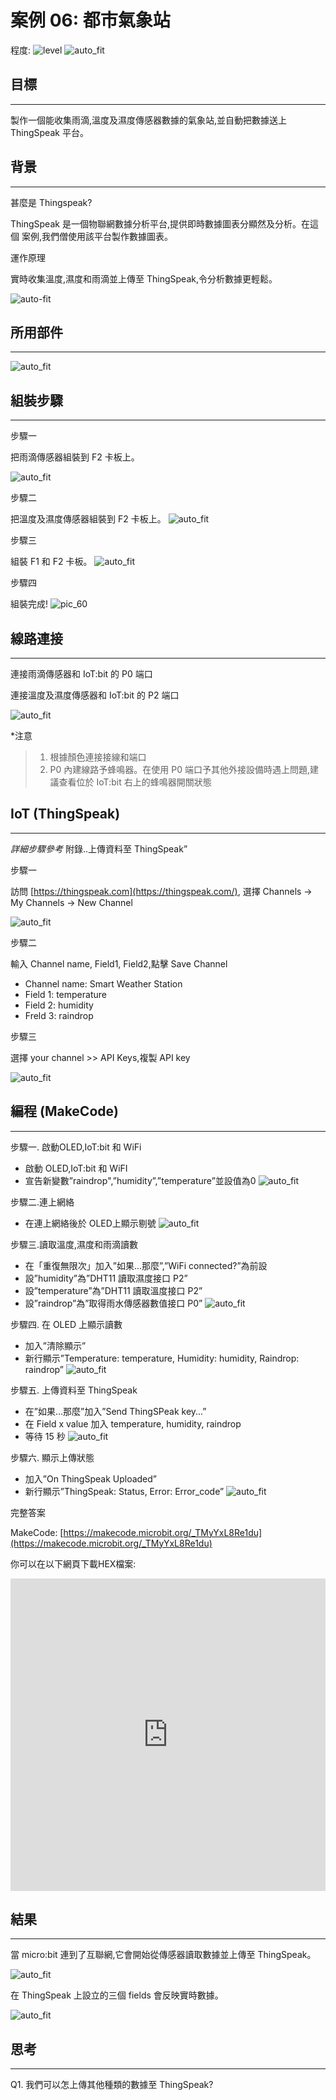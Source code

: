 # 案例 06: 都市氣象站

程度: ![level](images/level2.png)
![auto_fit](images/Case6/case-06.png)<P>

## 目標
<HR>

製作一個能收集雨滴,溫度及濕度傳感器數據的氣象站,並自動把數據送上ThingSpeak 平台。<BR><P>

## 背景
<HR>

<span id="subtitle">甚麼是 Thingspeak?</span><BR><P>
ThingSpeak 是一個物聯網數據分析平台,提供即時數據圖表分顯然及分析。在這個
案例,我們僧使用該平台製作數據圖表。<BR><P>

<span id="subtitle">運作原理</span><BR><P>
實時收集溫度,濕度和雨滴並上傳至 ThingSpeak,令分析數據更輕鬆。<BR><P>
![auto-fit](images/Case6/Concept-diagram-Case6.png)<P>

## 所用部件
<HR>

![auto_fit](images/Case6/Case6_parts.png)<P>

## 組裝步驟
<HR>

<span id="subtitle"> 步驟一</span><BR><P>
把雨滴傳感器組裝到 F2 卡板上。<BR><P>
![auto_fit](images/Case6/Case6_ass1.png)<P>
<span id="subtitle"> 步驟二</span><BR><P>
把溫度及濕度傳感器組裝到 F2 卡板上。
![auto_fit](images/Case6/Case6_ass2.png)<P>
<span id="subtitle">步驟三</span><BR><P>
組裝 F1 和 F2 卡板。
![auto_fit](images/Case6/Case6_ass3.png)<P>
<span id="subtitle">步驟四</span><BR><P>
組裝完成!
![pic_60](images/Case6/Case6_ass4.png)<P>

## 線路連接
<HR>

連接雨滴傳感器和 IoT:bit 的 P0 端口<BR><P>
連接溫度及濕度傳感器和 IoT:bit 的 P2 端口<BR><P>
![auto_fit](images/Case6/Case6_hardware.png)<P>

*注意

>1. 根據顏色連接接線和端口
>2. P0 內建線路予蜂鳴器。在使用 P0 端口予其他外接設備時遇上問題,建議查看位於 IoT:bit 右上的蜂鳴器開關狀態


## IoT (ThingSpeak)
<HR>

<span id="remarks">*詳細步驟參考* 附錄..上傳資料至 ThingSpeak”</span><BR><P>

<span id="subtitle">步驟一</span><BR><P>
訪問 [https://thingspeak.com](https://thingspeak.com/), 選擇 Channels -> My Channels -> New Channel<BR><P>
![auto_fit](images/Case6/Case6_iot1.png)<P>
  
<span id="subtitle">步驟二</span><BR><P>
輸入 Channel name, Field1, Field2,點擊 Save Channel<BR><P>
* Channel name: Smart Weather Station
* Field 1: temperature
* Field 2: humidity
* Freld 3: raindrop


<span id="subtitle">步驟三</span><BR><P>
選擇 your channel >> API Keys,複製 API key<BR><P>
![auto_fit](images/Case6/Case6_iot2.png)<P>


## 編程 (MakeCode)
<HR>

<span id="subtitle">步驟一. 啟動OLED,IoT:bit 和 WiFi</span><BR><P>
* 啟動 OLED,IoT:bit 和 WiFI
* 宣告新變數”raindrop",”humidity”,”temperature”並設值為0
![auto_fit](images/Case6/Case6_p1.png)<P>

<span id="subtitle">步驟二.連上網絡</span><BR><P>
* 在連上網絡後於 OLED上顯示剔號
![auto_fit](images/Case6/Case6_p2.png)<P>

<span id="subtitle">步驟三.讀取溫度,濕度和雨滴讀數</span><BR><P>
* 在「重復無限次」加入”如果...那麼”,”WiFi connected?”為前設
* 設”humidity”為”DHT11 讀取濕度接口 P2”
* 設”temperature”為”DHT11 讀取溫度接口 P2”
* 設”raindrop”為”取得雨水傳感器數值接口 P0”
![auto_fit](images/Case6/Case6_p3.png)<P>

<span id="subtitle">步驟四. 在 OLED 上顯示讀數</span><BR><P>
* 加入”清除顯示”
* 新行顯示”Temperature: temperature, Humidity: humidity, Raindrop:
raindrop”
![auto_fit](images/Case6/Case6_p4.png)<P>

<span id="subtitle">步驟五. 上傳資料至 ThingSpeak</span><BR><P>
* 在”如果...那麼”加入”Send ThingSPeak key...”
* 在 Field x value 加入 temperature, humidity, raindrop
* 等待 15 秒
![auto_fit](images/Case6/Case6_p5.png)<P>

<span id="subtitle">步驟六. 顯示上傳狀態</span><BR><P>
* 加入”On ThingSpeak Uploaded”
* 新行顯示”ThingSpeak: Status, Error: Error_code”
![auto_fit](images/Case6/Case6_p6.png)<P>



<span id="subtitle">完整答案<BR><P>
MakeCode: [https://makecode.microbit.org/_TMyYxL8Re1du](https://makecode.microbit.org/_TMyYxL8Re1du)<BR><P>
你可以在以下網頁下載HEX檔案:<BR>
<iframe src="https://makecode.microbit.org/#pub:_TMyYxL8Re1du" width="100%" height="500" frameborder="0"></iframe>


## 結果
<HR>

當 micro:bit 連到了互聯網,它會開始從傳感器讀取數據並上傳至 ThingSpeak。<BR><P>
![auto_fit](images/Case6/Case6_result.gif)<P>
在 ThingSpeak 上設立的三個 fields 會反映實時數據。<BR><P>
![auto_fit](images/Case6/Case6_result2.png)<P>

## 思考
<HR>

Q1. 我們可以怎上傳其他種類的數據至 ThingSpeak?<BR><P>
